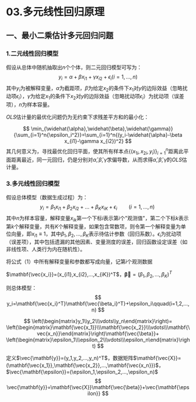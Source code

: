 # 03.多元线性回归原理

## 一、最小二乘估计多元回归问题

### 1.二元线性回归模型

假设从总体中随机抽取出$n$个个体，则二元回归模型可写为：
$$
y_i=\alpha+\beta x_{i1} + \gamma x_{i2} +\epsilon_i(i=1,...,n)
$$
其中$y_i$为被解释变量，$\alpha$为截距项，$\beta$为给定$x_2$的条件下$x_1$对$y$的边际效益（忽略扰动项$\epsilon_i$），$\gamma$为给定$x_1$的条件下$x_2$对$y$的边际效益（忽略扰动项$\epsilon_i$）为扰动项（误差项），$n$为样本容量。

$OLS$估计量的最优化问题仍为无约束下求残差平方和的最小化：

$$
\min_{\widehat{\alpha},\widehat{\beta},\widehat{\gamma}}{\sum_{i=1}^n{\epsilon_i^2}}=\sum_{i=1}^n{(y_i-\widehat{\alpha}-\beta x_{i1}-\gamma x_{i2})^2}
$$
其几何意义为，寻找最优化回归平面，使其所有样本点$\{ (x_{1i},x_{2i},y_i) \}^n_{i=1}$距离此平面距离最近，同一元回归，仍是分别对$\widehat{\alpha},\widehat{\beta},\widehat{\gamma}$求偏导数，从而求得$\widehat{\alpha},\widehat{\beta},\widehat{\gamma}$的$OLS$估计量。

### 3.多元线性回归模型

假设总体模型（数据生成过程）为：
$$
y_i=\beta_1 x_{i1} + \beta_2 x_{i2}+...+\beta_K x_{iK} +\epsilon_i\qquad(i=1,...,n)\
$$
其中$n$为样本容量，解释变量$x_{ik}$第一个下标$i$表示第$i$个"观测值"，第二个下标$k$表示第$k$个解释变量，共有$K$个解释变量，如果包含常数项，则令第一个解释变量为单位向量，即$x_{i1}\equiv1$，其中$\beta_1,\beta_2,...,\beta_K$表示待估计参数（回归系数）。$\epsilon_i$为扰动项（误差项），其中包括遗漏的其他因素、变量测度的误差，回归函数设定误差（如非线性项、人类行为内在随机性）。

将公式（1）中所有解释变量和参数都写成向量，记第$i$个观测数据

$\mathbf{\vec{x_i}}=(x_{i1},x_{i2},...,x_{iK})^T$，$\mathbf{\vec{\beta}}=(\beta_1,\beta_2,...,\beta_K)^T$

则总体模型：
$$
y_i=\mathbf{\vec{x_i}^T}\mathbf{\vec{\beta_i}^T}+\epsilon_i\qquad(i=1,2,...,n)
$$

$$
\left(\begin{matrix}y_1\\y_2\\\vdots\\y_n\end{matrix}\right)=
\left(\begin{matrix}\mathbf{\vec{x_1}}\\\mathbf{\vec{x_2}}\\\vdots\\\mathbf{\vec{x_n}}\end{matrix}\right)\mathbf{\vec{\beta}}+
\left(\begin{matrix}\epsilon_1\\\epsilon_2\\\vdots\\\epsilon_n\end{matrix}\right)
$$

定义$\vec{\mathbf{y}}=(y_1,y_2,...,y_n)^T$，数据矩阵$\mathbf{\vec{X}}=(\mathbf{\vec{x_1}},\mathbf{\vec{x_2}},...,\mathbf{\vec{x_n}})$，$\vec{\mathbf{\epsilon}}=(\epsilon_1,\epsilon_2,...,\epsilon_n)$
$$
\vec{\mathbf{y}}=\mathbf{\vec{X}}\mathbf{\vec{\beta}}+\vec{\mathbf{\epsilon}}
$$

### 